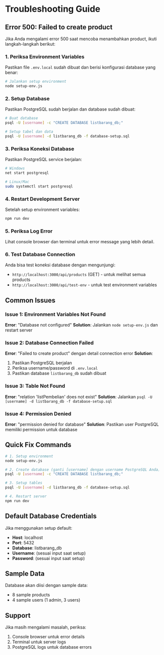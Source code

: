 # Troubleshooting Guide

## Error 500: Failed to create product

Jika Anda mengalami error 500 saat mencoba menambahkan product, ikuti langkah-langkah berikut:

### 1. Periksa Environment Variables

Pastikan file `.env.local` sudah dibuat dan berisi konfigurasi database yang benar:

```bash
# Jalankan setup environment
node setup-env.js
```

### 2. Setup Database

Pastikan PostgreSQL sudah berjalan dan database sudah dibuat:

```bash
# Buat database
psql -U [username] -c "CREATE DATABASE listbarang_db;"

# Setup tabel dan data
psql -U [username] -d listbarang_db -f database-setup.sql
```

### 3. Periksa Koneksi Database

Pastikan PostgreSQL service berjalan:

```bash
# Windows
net start postgresql

# Linux/Mac
sudo systemctl start postgresql
```

### 4. Restart Development Server

Setelah setup environment variables:

```bash
npm run dev
```

### 5. Periksa Log Error

Lihat console browser dan terminal untuk error message yang lebih detail.

### 6. Test Database Connection

Anda bisa test koneksi database dengan mengunjungi:

- `http://localhost:3000/api/products` (GET) - untuk melihat semua products
- `http://localhost:3000/api/test-env` - untuk test environment variables

## Common Issues

### Issue 1: Environment Variables Not Found

**Error**: "Database not configured"
**Solution**: Jalankan `node setup-env.js` dan restart server

### Issue 2: Database Connection Failed

**Error**: "Failed to create product" dengan detail connection error
**Solution**:

1. Pastikan PostgreSQL berjalan
2. Periksa username/password di `.env.local`
3. Pastikan database `listbarang_db` sudah dibuat

### Issue 3: Table Not Found

**Error**: "relation 'listPembelian' does not exist"
**Solution**: Jalankan `psql -U [username] -d listbarang_db -f database-setup.sql`

### Issue 4: Permission Denied

**Error**: "permission denied for database"
**Solution**: Pastikan user PostgreSQL memiliki permission untuk database

## Quick Fix Commands

```bash
# 1. Setup environment
node setup-env.js

# 2. Create database (ganti [username] dengan username PostgreSQL Anda)
psql -U [username] -c "CREATE DATABASE listbarang_db;"

# 3. Setup tables
psql -U [username] -d listbarang_db -f database-setup.sql

# 4. Restart server
npm run dev
```

## Default Database Credentials

Jika menggunakan setup default:

- **Host**: localhost
- **Port**: 5432
- **Database**: listbarang_db
- **Username**: (sesuai input saat setup)
- **Password**: (sesuai input saat setup)

## Sample Data

Database akan diisi dengan sample data:

- 8 sample products
- 4 sample users (1 admin, 3 users)

## Support

Jika masih mengalami masalah, periksa:

1. Console browser untuk error details
2. Terminal untuk server logs
3. PostgreSQL logs untuk database errors

